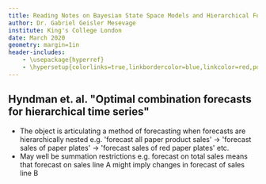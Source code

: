 ```yaml
---
title: Reading Notes on Bayesian State Space Models and Hierarchical Forecasting 
author: Dr. Gabriel Geisler Mesevage 
institute: King's College London 
date: March 2020
geometry: margin=1in
header-includes:
    - \usepackage{hyperref} 
    - \hypersetup{colorlinks=true,linkbordercolor=blue,linkcolor=red,pdfborderstyle={/S/U/W 1}}
---
```


## Hyndman et. al. "Optimal combination forecasts for hierarchical time series"

+ The object is articulating a method of forecasting when forecasts are hierarchically nested e.g. 'forecast all paper product sales' -> 'forecast sales of paper plates' -> 'forecast sales of red paper plates' etc.
+ May well be summation restrictions e.g. forecast on total sales means that forecast on sales line A might imply changes in forecast of sales line B








